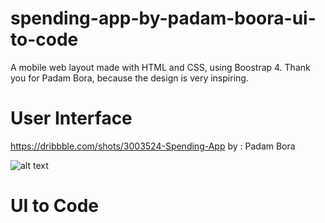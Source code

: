 # spending-app-by-padam-boora-ui-to-code
A mobile web layout made with HTML and CSS, using Boostrap 4. Thank you for Padam Bora, because the design is very inspiring.

# User Interface
https://dribbble.com/shots/3003524-Spending-App 
by : Padam Bora

![alt text](https://cdn.dribbble.com/users/140123/screenshots/3003524/spending_app.png)

# UI to Code

